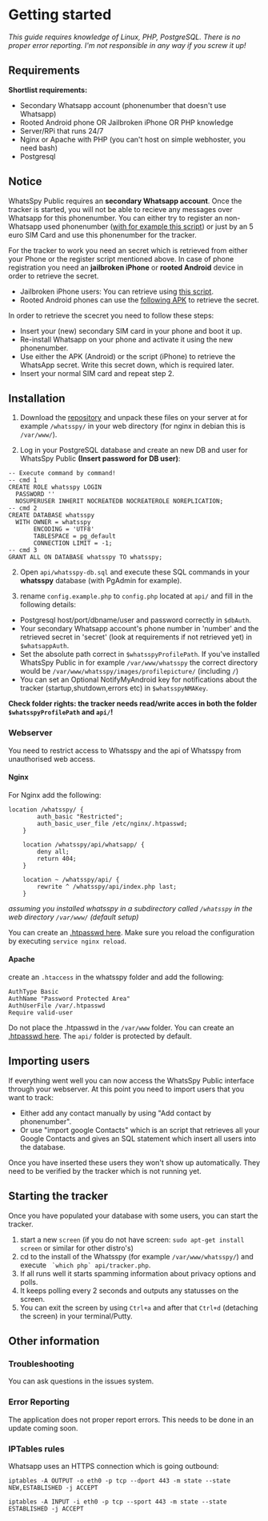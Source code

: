# Getting started
*This guide requires knowledge of Linux, PHP, PostgreSQL. There is no proper error reporting. I'm not responsible in any way if you screw it up!*

## Requirements

**Shortlist requirements:**

* Secondary Whatsapp account (phonenumber that doesn't use Whatsapp)
* Rooted Android phone OR Jailbroken iPhone OR PHP knowledge
* Server/RPi that runs 24/7
* Nginx or Apache with PHP (you can't host on simple webhoster, you need bash)
* Postgresql


## Notice
WhatsSpy Public requires an **secondary Whatsapp account**. Once the tracker is started, you will not be able to recieve any messages over Whatsapp for this phonenumber. You can either try to register an non-Whatsapp used phonenumber ([with for example this script](https://github.com/mgp25/WhatsAPI-Official/blob/master/examples/exampleRegister.php)) or just by an 5 euro SIM Card and use this phonenumber for the tracker.

For the tracker to work you need an secret which is retrieved from either your Phone or the register script mentioned above. In case of phone registration you need an **jailbroken iPhone** or **rooted Android** device in order to retrieve the secret. 

* Jailbroken iPhone users: You can retrieve using [this script](https://www.mgp25.com/utilidadiPhone/).
* Rooted Android phones can use the [following APK](https://github.com/venomous0x/WhatsAPI/issues/983) to retrieve the secret. 

In order to retrieve the scecret you need to follow these steps:

* Insert your (new) secondary SIM card in your phone and boot it up.
* Re-install Whatsapp on your phone and activate it using the new phonenumber.
* Use either the APK (Android) or the script (iPhone) to retrieve the WhatsApp secret. Write this secret down, which is required later. 
* Insert your normal SIM card and repeat step 2.

## Installation

1. Download the [repository](https://gitlab.maikel.pro/maikeldus/WhatsSpy-Public/tree/master) and unpack these files on your server at for example `/whatsspy/` in your web directory (for nginx in debian this is `/var/www/`).

2. Log in your PostgreSQL database and create an new DB and user for WhatsSpy Public **(Insert password for DB user)**:
```
-- Execute command by command!
-- cmd 1
CREATE ROLE whatsspy LOGIN
  PASSWORD ''
  NOSUPERUSER INHERIT NOCREATEDB NOCREATEROLE NOREPLICATION;
-- cmd 2
CREATE DATABASE whatsspy
  WITH OWNER = whatsspy
       ENCODING = 'UTF8'
       TABLESPACE = pg_default
       CONNECTION LIMIT = -1;
-- cmd 3
GRANT ALL ON DATABASE whatsspy TO whatsspy;
```

2. Open `api/whatsspy-db.sql` and execute these SQL commands in your **whatsspy** database (with PgAdmin for example). 

3. rename `config.example.php` to `config.php` located at `api/` and fill in the following details: 

* Postgresql host/port/dbname/user and password correctly in `$dbAuth`.
* Your secondary Whatsapp account's phone number in 'number' and the retrieved secret in 'secret' (look at requirements if not retrieved yet) in `$whatsappAuth`.
* Set the absolute path correct in `$whatsspyProfilePath`. If you've installed WhatsSpy Public in for example `/var/www/whatsspy` the correct directory would be `/var/www/whatsspy/images/profilepicture/` (including `/`)
* You can set an Optional NotifyMyAndroid key for notifications about the tracker (startup,shutdown,errors etc) in `$whatsspyNMAKey`. 


**Check folder rights: the tracker needs read/write acces in both the folder `$whatsspyProfilePath` and `api/`!**
### Webserver

You need to restrict access to Whatsspy and the api of Whatsspy from unauthorised web access. 

#### Nginx
For Nginx add the following:

```
location /whatsspy/ {
        auth_basic "Restricted";
        auth_basic_user_file /etc/nginx/.htpasswd; 
    }

    location /whatsspy/api/whatsapp/ {
        deny all;
        return 404;
    }

    location ~ /whatsspy/api/ {
        rewrite ^ /whatsspy/api/index.php last;
    }
``` 
*assuming you installed whatsspy in a subdirectory called `/whatsspy` in the web directory `/var/www/` (default setup)*

You can create an [.htpasswd here](http://www.htaccesstools.com/htpasswd-generator/). Make sure you reload the configuration by executing `service nginx reload`.

#### Apache
create an `.htaccess` in the whatsspy folder and add the following:

```
AuthType Basic
AuthName "Password Protected Area"
AuthUserFile /var/.htpasswd
Require valid-user
```
Do not place the .htpasswd in the `/var/www` folder. You can create an [.htpasswd here](http://www.htaccesstools.com/htpasswd-generator/). The `api/` folder is protected by default.

## Importing users

If everything went well you can now access the WhatsSpy Public interface through your webserver. At this point you need to import users that you want to track:

* Either add any contact manually by using "Add contact by phonenumber".
* Or use "import google Contacts" which is an script that retrieves all your Google Contacts and gives an SQL statement which insert all users into the database.

Once you have inserted these users they won't show up automatically. They need to be verified by the tracker which is not running yet.

## Starting the tracker
Once you have populated your database with some users, you can start the tracker.

1. start a new `screen` (if you do not have screen: `sudo apt-get install screen` or similar for other distro's)
3. cd to the install of the Whatsspy (for example `/var/www/whatsspy/`) and execute `` `which php` api/tracker.php``.
4. If all runs well it starts spamming information about privacy options and polls.
5. It keeps polling every 2 seconds and outputs any statusses on the screen.
6. You can exit the screen by using `Ctrl+a` and after that `Ctrl+d` (detaching the screen) in your terminal/Putty.

## Other information

### Troubleshooting

You can ask questions in the issues system.

### Error Reporting

The application does not proper report errors. This needs to be done in an update coming soon.


### IPTables rules

Whatsapp uses an HTTPS connection which is going outbound:

`iptables -A OUTPUT -o eth0 -p tcp --dport 443 -m state --state NEW,ESTABLISHED -j ACCEPT`

`iptables -A INPUT -i eth0 -p tcp --sport 443 -m state --state ESTABLISHED -j ACCEPT`
